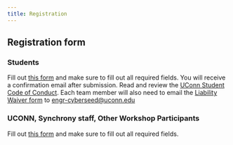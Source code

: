 ```yaml
---
title: Registration
---
```


## Registration form

### Students
Fill out [this form](/student-registration-form) and make sure to fill out all required fields.  You will receive a confirmation email after submission.  Read and review the [UConn Student Code of Conduct](/images/UConn%20Student%20Code%20of%20Conduct-The-Student-Code.pdf).  Each team member will also need to email the [Liability Waiver form](/images/CyberSEED%202019%20Liability%20Waiver%20-%20fillable.pdf) to [engr-cyberseed@uconn.edu](engr-cyberseed@uconn.edu)

### UCONN,  Synchrony staff, Other Workshop Participants

Fill out [this form](/staff-registration-form) and make sure to fill out all required fields.